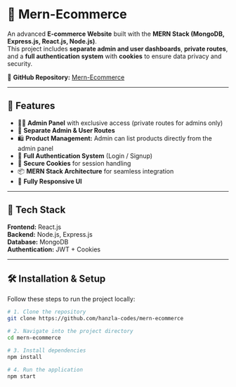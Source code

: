 # 🛒 Mern-Ecommerce

An advanced **E-commerce Website** built with the **MERN Stack (MongoDB, Express.js, React.js, Node.js)**.  
This project includes **separate admin and user dashboards**, **private routes**, and a **full authentication system** with **cookies** to ensure data privacy and security.

🔗 **GitHub Repository:** [Mern-Ecommerce](https://github.com/hanzla-codes/mern-ecommerce)

---

## 🚀 Features

- 🧑‍💼 **Admin Panel** with exclusive access (private routes for admins only)  
- 🧭 **Separate Admin & User Routes**  
- 🛍️ **Product Management:** Admin can list products directly from the admin panel  
- 🔐 **Full Authentication System** (Login / Signup)  
- 🍪 **Secure Cookies** for session handling  
- 📦 **MERN Stack Architecture** for seamless integration  
- 🧩 **Fully Responsive UI**  

---

## 🧠 Tech Stack

**Frontend:** React.js  
**Backend:** Node.js, Express.js  
**Database:** MongoDB  
**Authentication:** JWT + Cookies  

---

## 🛠️ Installation & Setup

Follow these steps to run the project locally:

```bash
# 1. Clone the repository
git clone https://github.com/hanzla-codes/mern-ecommerce

# 2. Navigate into the project directory
cd mern-ecommerce

# 3. Install dependencies
npm install

# 4. Run the application
npm start
